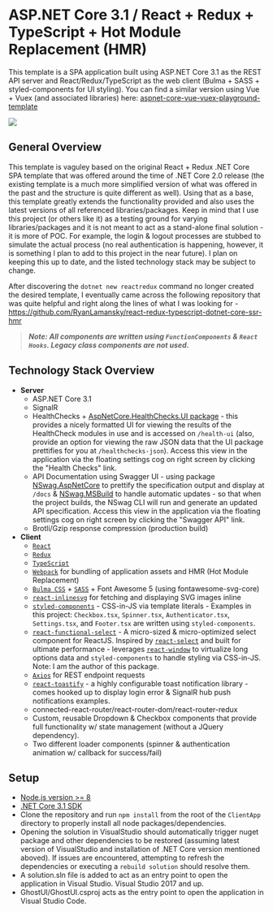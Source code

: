 # ASP.NET Core 3.1 / React + Redux + TypeScript + Hot Module Replacement (HMR)
This template is a SPA application built using ASP.NET Core 3.1 as the REST API server and React/Redux/TypeScript as the web client (Bulma + SASS + styled-components for UI styling). You can find a similar version using Vue + Vuex (and associated libraries) here: [aspnet-core-vue-vuex-playground-template](https://github.com/based-ghost/aspnet-core-vue-vuex-playground-template)


![](https://j.gifs.com/NLjyN2.gif)


## General Overview
This template is vaguley based on the original React + Redux .NET Core SPA template that was offered around the time of .NET Core 2.0 release (the existing template is a much more simplified version of what was offered in the past and the structure is quite different as well). Using that as a base, this template greatly extends the functionality provided and also uses the latest versions of all referenced libraries/packages. Keep in mind that I use this project (or others like it) as a testing ground for varying libraries/packages and it is not meant to act as a stand-alone final solution - it is more of POC. For example, the login & logout processes are stubbed to simulate the actual process (no real authentication is happening, however, it is something I plan to add to this project in the near future). I plan on keeping this up to date, and the listed technology stack may be subject to change.

After discovering the ```dotnet new reactredux``` command no longer created the desired template, I eventually came across the following repository that was quite helpful and right along the lines of what I was looking for - https://github.com/RyanLamansky/react-redux-typescript-dotnet-core-ssr-hmr

> <strong><em>Note: All components are written using `FunctionComponents` & `React Hooks`. Legacy class components are not used.</em></strong><br>

## Technology Stack Overview
- **Server**
  - ASP.NET Core 3.1
  - SignalR
  - HealthChecks + [AspNetCore.HealthChecks.UI package](https://github.com/xabaril/AspNetCore.Diagnostics.HealthChecks) - this provides  a nicely formatted UI for viewing the results of the HealthCheck modules in use and is accessed on ```/health-ui``` (also, provide an option for viewing the raw JSON data that the UI package prettifies for you at ```/healthchecks-json```). Access this view in the application via the floating settings cog on right screen by clicking the "Health Checks" link.
  - API Documentation using Swagger UI - using package [NSwag.AspNetCore](http://NSwag.org) to prettify the specification output and display at ```/docs``` & [NSwag.MSBuild](http://NSwag.org) to handle automatic updates - so that when the project builds, the NSwag CLI will run and generate an updated API specification. Access this view in the application via the floating settings cog on right screen by clicking the "Swagger API" link.
  - Brotli/Gzip response compression (production build)
- **Client**
  - [`React`](https://reactjs.org/)
  - [`Redux`](https://redux.js.org/)
  - [`TypeScript`](https://www.typescriptlang.org/)
  - [`Webpack`](https://github.com/webpack/webpack) for bundling of application assets and HMR (Hot Module Replacement)
  - [`Bulma CSS`](https://bulma.io/) + [`SASS`](https://github.com/sass/sass) + Font Awesome 5 (using fontawesome-svg-core)
  - [`react-inlinesvg`](https://github.com/gilbarbara/react-inlinesvg) for fetching and displaying SVG images inline
  - [`styled-components`](https://www.styled-components.com/) - CSS-in-JS via template literals - Examples in this project:   `Checkbox.tsx`, `Spinner.tsx`, `Authenticator.tsx`, `Settings.tsx`, and `Footer.tsx` are written using `styled-components`.
  - [`react-functional-select`](https://github.com/based-ghost/react-functional-select) - A micro-sized & micro-optimized select component for ReactJS. Inspired by [`react-select`](https://github.com/JedWatson/react-select) and built for ultimate performance - leverages [`react-window`](https://github.com/bvaughn/react-window) to virtualize long options data and `styled-components` to handle styling via CSS-in-JS. Note: I am the author of this package.
  - [`Axios`](https://github.com/axios/axios) for REST endpoint requests
  - [`react-toastify`](https://github.com/fkhadra/react-toastify) - a highly configurable toast notification library - comes hooked up to display login error & SignalR hub push notifications examples.
  - connected-react-router/react-router-dom/react-router-redux
  - Custom, reusable Dropdown & Checkbox components that provide full functionality w/ state management (without a JQuery dependency).
  - Two different loader components (spinner & authentication animation w/ callback for success/fail)
  
## Setup
  - [Node.js version >= 8](https://nodejs.org/en/download/)
  - [.NET Core 3.1 SDK](https://dotnet.microsoft.com/download/dotnet-core/3.1)
  - Clone the repository and run ```npm install``` from the root of the ```ClientApp``` directory to properly install all node packages/dependencies.
  - Opening the solution in VisualStudio should automatically trigger nuget package and other dependencies to be restored (assuming latest version of VisualStudio and installation of .NET Core version mentioned aboved). If issues are encountered, attempting to refresh the dependencies or executing a ```rebuild solution``` should resolve them.
  - A solution.sln file is added to act as an entry point to open the application in Visual Studio. Visual Studio 2017 and up.
  - GhostUI/GhostUI.csproj acts as the entry point to open the application in Visual Studio Code.
